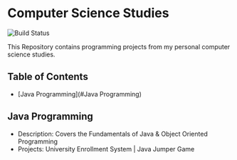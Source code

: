 
# Computer Science Studies

![Build Status](https://img.shields.io/badge/build-passing-brightgreen)

This Repository contains programming projects from my personal computer science studies.

## Table of Contents
- [Java Programming](#Java Programming)

## Java Programming
- Description: Covers the Fundamentals of Java & Object Oriented Programming
- Projects: University Enrollment System | Java Jumper Game